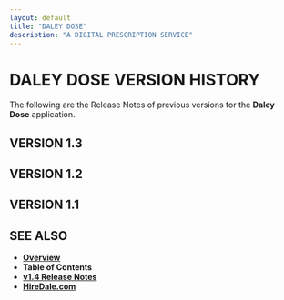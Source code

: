 ```yaml
---
layout: default
title: "DALEY DOSE"
description: "A DIGITAL PRESCRIPTION SERVICE"
---
```


# **DALEY DOSE VERSION HISTORY**

The following are the Release Notes of previous versions for the **Daley Dose** application.

## **VERSION 1.3**

## **VERSION 1.2**

## **VERSION 1.1**

## SEE ALSO

- [**Overview**](https://hiredale.github.io/daleydose/)
- **Table of Contents**
- [**v1.4 Release Notes**](/daleydose/release-notes-v1.4)
- [**HireDale.com**](https://hiredale.github.io)
